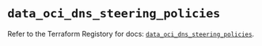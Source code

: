# `data_oci_dns_steering_policies`

Refer to the Terraform Registory for docs: [`data_oci_dns_steering_policies`](https://registry.terraform.io/providers/oracle/oci/6.18.0/docs/data-sources/dns_steering_policies).
